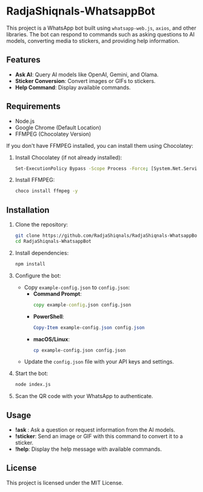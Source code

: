 # RadjaShiqnals-WhatsappBot

This project is a WhatsApp bot built using `whatsapp-web.js`, `axios`, and other libraries. The bot can respond to commands such as asking questions to AI models, converting media to stickers, and providing help information.

## Features

- **Ask AI**: Query AI models like OpenAI, Gemini, and Olama.
- **Sticker Conversion**: Convert images or GIFs to stickers.
- **Help Command**: Display available commands.

## Requirements

- Node.js
- Google Chrome (Default Location)
- FFMPEG (Chocolatey Version)

If you don't have FFMPEG installed, you can install them using Chocolatey:

1. Install Chocolatey (if not already installed):
   ```sh
   Set-ExecutionPolicy Bypass -Scope Process -Force; [System.Net.ServicePointManager]::SecurityProtocol = [System.Net.ServicePointManager]::SecurityProtocol -bor 3072; iex ((New-Object System.Net.WebClient).DownloadString('https://community.chocolatey.org/install.ps1'))
   ```

2. Install FFMPEG:
   ```sh
   choco install ffmpeg -y
   ```

## Installation

1. Clone the repository:
   ```sh
   git clone https://github.com/RadjaShiqnals/RadjaShiqnals-WhatsappBot.git
   cd RadjaShiqnals-WhatsappBot
   ```

2. Install dependencies:
   ```sh
   npm install
   ```

3. Configure the bot:
   - Copy `example-config.json` to `config.json`:
     - **Command Prompt**:
       ```cmd
       copy example-config.json config.json
       ```
     - **PowerShell**:
       ```powershell
       Copy-Item example-config.json config.json
       ```
     - **macOS/Linux**:
       ```sh
       cp example-config.json config.json
       ```
   - Update the `config.json` file with your API keys and settings.

4. Start the bot:
   ```sh
   node index.js
   ```

5. Scan the QR code with your WhatsApp to authenticate.

## Usage

- **!ask <query>**: Ask a question or request information from the AI models.
- **!sticker**: Send an image or GIF with this command to convert it to a sticker.
- **!help**: Display the help message with available commands.

## License

This project is licensed under the MIT License.
